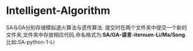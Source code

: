 # Intelligent-Algorithm
SA与GA分别存储模拟退火算法与遗传算法.
提交时在两个文件夹中提交一个新的文件夹,文件夹中存放相应代码,命名格式为:**SA/GA-语言-iternum-Li/Ma/Song**.
比如:SA-python-1-Li
